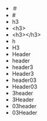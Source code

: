 - ＃
- \#
- h3
- \<h3>
- \<h3>\</h3>
- h
- H3
- Header
- header
- header3
- Header3
- header03
- Header03
- 3header
- 3Header
- 03header
- 03Header